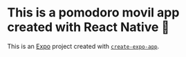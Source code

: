 # This is a pomodoro movil app created with React Native 👋

This is an [Expo](https://expo.dev) project created with [`create-expo-app`](https://www.npmjs.com/package/create-expo-app).



